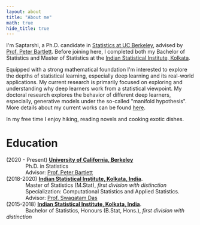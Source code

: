 ```yaml
---
layout: about
title: "About me"
math: true
hide_title: true
---
```


  I'm Saptarshi, a Ph.D. candidate in [Statistics at UC Berkeley](https://statistics.berkeley.edu/), advised by [Prof. Peter Bartlett](https://www.stat.berkeley.edu/~bartlett/). Before joining here, I completed both my Bachelor of Statistics and Master of Statistics at the [Indian Statistical Institute, Kolkata](https://www.isical.ac.in/).
  
 Equipped with a strong mathematical foundation I'm interested to explore the depths of statistical learning, especially deep learning and its real-world applications. My current research is primarily focused on exploring and understanding why deep learners work from a statistical viewpoint. My doctoral research explores the behavior of different deep learners, especially, generative models under the so-called "manifold hypothesis". More details about my current works can be found [here](https://saptarshic27.github.io/research/).
 
In my free time I enjoy hiking, reading novels and cooking exotic dishes. 

# Education
(2020 - Present) [**University of California, Berkeley**](https://statistics.berkeley.edu/)\
&nbsp;&nbsp;&nbsp;&nbsp;&nbsp;&nbsp;&nbsp;&nbsp;&nbsp;&nbsp;&nbsp;&nbsp; Ph.D. in Statistics\
&nbsp;&nbsp;&nbsp;&nbsp;&nbsp;&nbsp;&nbsp;&nbsp;&nbsp;&nbsp;&nbsp;&nbsp; Advisor: [Prof. Peter Bartlett](https://www.stat.berkeley.edu/~bartlett/)
<br>
(2018-2020) [**Indian Statistical Institute, Kolkata, India**](https://www.isical.ac.in/).\
&nbsp;&nbsp;&nbsp;&nbsp;&nbsp;&nbsp;&nbsp;&nbsp;&nbsp;&nbsp;&nbsp;&nbsp; Master of Statistics (M.Stat), *first division with distinction*\
&nbsp;&nbsp;&nbsp;&nbsp;&nbsp;&nbsp;&nbsp;&nbsp;&nbsp;&nbsp;&nbsp;&nbsp; Specialization: Computational Statistics and Applied Statistics.\
&nbsp;&nbsp;&nbsp;&nbsp;&nbsp;&nbsp;&nbsp;&nbsp;&nbsp;&nbsp;&nbsp;&nbsp; Advisor: [Prof. Swagatam Das](https://www.isical.ac.in/~swagatam.das/)
<br>
(2015-2018) [**Indian Statistical Institute, Kolkata, India**](https://www.isical.ac.in/).\
&nbsp;&nbsp;&nbsp;&nbsp;&nbsp;&nbsp;&nbsp;&nbsp;&nbsp;&nbsp;&nbsp;&nbsp; Bachelor of Statistics, Honours (B.Stat, Hons.), *first division with distinction*

  <!-- Add a style tag with CSS to control the layout -->
<style>
  .content-container {
    display: flex;
    align-items: flex-start;
  }
  .text-container {
    flex-grow: 1;
  }

  .side-image {
    margin-top: 50px;
    margin-left: 20px; /* Adjust the space between the image and the text */
    max-width: 40%; /* Adjust the width of the image */
    border-radius: 2%; /* Make the image circular */
    overflow: hidden; /* Hide anything outside of the circle */
  }

  /* Responsive design for smaller screens */
  @media (max-width: 768px) {
    .side-image {
      max-width: 100%;
      margin-left: 0;
      margin-bottom: 20px;
    }

    .content-container {
      flex-direction: column;
    }
  }
</style>
